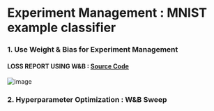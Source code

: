 # Experiment Management : MNIST example classifier

### 1. Use Weight & Bias for Experiment Management
#### LOSS REPORT USING W&B : [Source Code](https://github.com/DolceLatte/Bumblebee/blob/main/Experiment%20Management/wandb_mnist.ipynb)
![image](https://user-images.githubusercontent.com/45285053/133961332-7e602bdd-b051-4ceb-b3c1-c842a51dfaa2.png)

### 2. Hyperparameter Optimization : W&B Sweep
